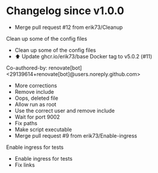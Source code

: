 # Changelog since v1.0.0
- Merge pull request #12 from erik73/Cleanup

Clean up some of the config files 
- Clean up some of the config files 
- ⬆️ Update ghcr.io/erik73/base Docker tag to v5.0.2 (#11)

Co-authored-by: renovate[bot] <29139614+renovate[bot]@users.noreply.github.com> 
- More corrections 
- Remove include 
- Oops, deleted file 
- Allow run as root 
- Use the correct user and remove include 
- Wait for port 9002 
- Fix paths 
- Make script executable 
- Merge pull request #9 from erik73/Enable-ingress

Enable ingress for tests 
- Enable ingress for tests 
- Fix links 
